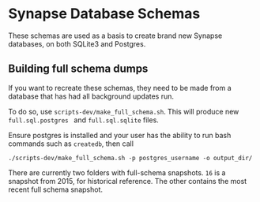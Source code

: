 # Synapse Database Schemas

These schemas are used as a basis to create brand new Synapse databases, on both
SQLite3 and Postgres.

## Building full schema dumps

If you want to recreate these schemas, they need to be made from a database that
has had all background updates run.

To do so, use `scripts-dev/make_full_schema.sh`. This will produce new
`full.sql.postgres ` and `full.sql.sqlite` files. 

Ensure postgres is installed and your user has the ability to run bash commands
such as `createdb`, then call

    ./scripts-dev/make_full_schema.sh -p postgres_username -o output_dir/

There are currently two folders with full-schema snapshots. `16` is a snapshot
from 2015, for historical reference. The other contains the most recent full
schema snapshot.
